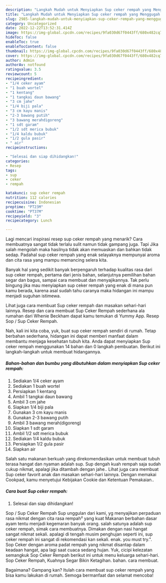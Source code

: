 ```yaml
---
description: "Langkah Mudah untuk Menyiapkan Sup ceker rempah yang Menggugah Selera, Buat Buka Puasa Sempurna"
title: "Langkah Mudah untuk Menyiapkan Sup ceker rempah yang Menggugah Selera, Buat Buka Puasa Sempurna"
slug: 2985-langkah-mudah-untuk-menyiapkan-sup-ceker-rempah-yang-menggugah-selera-buat-buka-puasa-sempurna
category: Uncategorized
date: 2022-12-22T13:52:31.414Z
image: https://img-global.cpcdn.com/recipes/9fa030d67f0443ff/680x482cq70/sup-ceker-rempah-foto-resep-utama.jpg
hideToc: false
enableToc: true
enableTocContent: false
thumbnail: https://img-global.cpcdn.com/recipes/9fa030d67f0443ff/680x482cq70/sup-ceker-rempah-foto-resep-utama.jpg
cover: https://img-global.cpcdn.com/recipes/9fa030d67f0443ff/680x482cq70/sup-ceker-rempah-foto-resep-utama.jpg
author: Admin
authorAv: notfound
ratingvalue: 3.5
reviewcount: 5
recipeingredient:
- "1/4 ceker ayam"
- "1 buah wortel"
- "1 kentang"
- "1 tangkai daun bawang"
- "3 cm jahe"
- "1/4 biji pala"
- "3 cm kayu manis"
- "2-3 bawang putih"
- "3 bawang merahdigoreng"
- "1 sdt garam"
- "1/2 sdt merica bubuk"
- "1/4 kaldu bubuk"
- "1/2 gula pasir"
- " air"
recipeinstructions:

- "Selesai dan siap dihidangkan!"
categories:
- Resep
tags:
- sup
- ceker
- rempah

katakunci: sup ceker rempah 
nutrition: 112 calories
recipecuisine: Indonesian
preptime: "PT23M"
cooktime: "PT37M"
recipeyield: "3"
recipecategory: Lunch

---
```



Lagi mencari inspirasi resep sup ceker rempah yang menarik? Cara membuatnya sangat tidak terlalu sulit namun tidak gampang juga. Tapi Jika salah mengolah maka hasilnya tidak akan memuaskan dan bahkan tidak sedap. Padahal sup ceker rempah yang enak selayaknya mempunyai aroma dan cita rasa yang mampu memancing selera kita.


Banyak hal yang sedikit banyak berpengaruh terhadap kualitas rasa dari sup ceker rempah, pertama dari jenis bahan, selanjutnya pemilihan bahan segar dan bagus, sampai cara membuat dan menyajikannya. Tak perlu bingung jika mau menyiapkan sup ceker rempah yang enak di mana pun kamu berada, karena asal sudah tahu caranya maka hidangan ini mampu menjadi suguhan istimewa.

Lihat juga cara membuat Sup ceker rempah dan masakan sehari-hari lainnya. Resep dan cara membuat Sup Ceker Rempah sederhana ala rumahan dari Whenie Beckham dapat kamu temukan di Yummy App. Resep Sop / Sup Ceker Rempah.


Nah, kali ini kita coba, yuk, buat sup ceker rempah sendiri di rumah. Tetap berbahan sederhana, hidangan ini dapat memberi manfaat dalam membantu menjaga kesehatan tubuh kita. Anda dapat menyiapkan Sup ceker rempah menggunakan 14 bahan dan 0 langkah pembuatan. Berikut ini langkah-langkah untuk membuat hidangannya.

<!--inarticleads1-->

##### Bahan-bahan dan bumbu yang dibutuhkan dalam menyiapkan Sup ceker rempah:

1. Sediakan 1/4 ceker ayam
1. Sediakan 1 buah wortel
1. Persiapkan 1 kentang
1. Ambil 1 tangkai daun bawang
1. Ambil 3 cm jahe
1. Siapkan 1/4 biji pala
1. Gunakan 3 cm kayu manis
1. Gunakan 2-3 bawang putih
1. Ambil 3 bawang merah(digoreng)
1. Siapkan 1 sdt garam
1. Ambil 1/2 sdt merica bubuk
1. Sediakan 1/4 kaldu bubuk
1. Persiapkan 1/2 gula pasir
1. Siapkan  air


Salah satu makanan berkuah yang direkomendasikan untuk membuat tubuh terasa hangat dan nyaman adalah sup. Sup dengah kuah rempah saja sudah cukup nikmat, apalagi jika ditambah dengan jahe.. Lihat juga cara membuat Sup ceker favorit anak dan masakan sehari-hari lainnya. Dengan memakai Cookpad, kamu menyetujui Kebijakan Cookie dan Ketentuan Pemakaian.. 

<!--inarticleads2-->

##### Cara buat Sup ceker rempah:


1. Selesai dan siap dihidangkan!

Sop / Sup Ceker Rempah Sup unggulan dari kami, yg menyajikan perpaduan rasa nikmat dengan cita rasa rempah² yang kuat Makanan berbahan dasar ayam tentu menjadi kegemaran banyak orang. salah satunya adalah sup ceker rempah, simak cara membuatnya. Dimakan dengan nasi hangat sangat nikmat sekali. apalagi di tengah musim penghujan seperti ini, sup ceker rempah ini sangat di rekomendasi kan sekali. enak. you must try.&#34;. Sop Ceker dengan aroma padat rempah yang nikmat disantap dalam keadaan hangat, apa lagi saat cuaca sedang hujan. Yuk, cicipi kelezatan semangkuk Sop Ceker Rempah berikut ini untuk menu keluarga sehari-hari. Sop Ceker Rempah, Kuahnya Segar Bikin Ketagihan. bahan. cara membuat. 

Bagaimana? Gampang kan? Itulah cara membuat sup ceker rempah yang bisa kamu lakukan di rumah. Semoga bermanfaat dan selamat mencoba!
